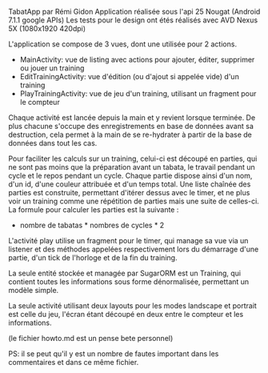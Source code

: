 TabatApp par Rémi Gidon
Application réalisée sous l'api 25 Nougat (Android 7.1.1 google APIs)
Les tests pour le design ont étés réalisés avec AVD Nexus 5X (1080x1920 420dpi)

L'application se compose de 3 vues, dont une utilisée pour 2 actions.
- MainActivity: vue de listing avec actions pour ajouter, éditer, supprimer ou jouer un training
- EditTrainingActivity: vue d'édition (ou d'ajout si appelée vide) d'un training
- PlayTrainingActivity: vue de jeu d'un training, utilisant un fragment pour le compteur

Chaque activité est lancée depuis la main et y revient lorsque terminée.
De plus chacune s'occupe des enregistrements en base de données avant sa destruction, cela
permet à la main de se re-hydrater à partir de la base de données dans tout les cas.

Pour faciliter les calculs sur un training, celui-ci est découpé en parties, qui ne sont
pas moins que la préparation avant un tabata, le travail pendant un cycle et le repos pendant
un cycle. Chaque partie dispose ainsi d'un nom, d'un id, d'une couleur attribuée et
d'un temps total. Une liste chaînée des parties est construite, permettant d'itérer dessus avec le timer,
et ne plus voir un training comme une répétition de parties mais une suite de celles-ci.
La formule pour calculer les parties est la suivante :
- nombre de tabatas * nombres de cycles * 2

L'activité play utilise un fragment pour le timer, qui manage sa vue via un listener et des
méthodes appelées respectivement lors du démarrage d'une partie, d'un tick de l'horloge et
de la fin du training.

La seule entité stockée et managée par SugarORM est un Training, qui contient toutes les informations
sous forme dénormalisée, permettant un modèle simple.

La seule activité utilisant deux layouts pour les modes landscape et portrait est celle du jeu,
l'écran étant découpé en deux entre le compteur et les informations.

(le fichier howto.md est un pense bete personnel)

PS: il se peut qu'il y est un nombre de fautes important dans les commentaires et dans
ce même fichier.